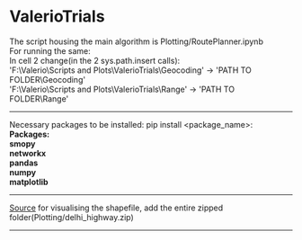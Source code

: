 # ValerioTrials

The script housing the main algorithm is Plotting/RoutePlanner.ipynb<br>
For running the same:<br>
In cell 2 change(in the 2 sys.path.insert calls):<br>
'F:\\Valerio\\Scripts and Plots\\ValerioTrials\\Geocoding' -> 'PATH TO FOLDER\\Geocoding'<br>
'F:\\Valerio\\Scripts and Plots\\ValerioTrials\\Range' -> 'PATH TO FOLDER\\Range'<br>

--------------------------------------------------------------------------------------------------------------------------------------------------------------------------------------

Necessary packages to be installed:
pip install <package_name>:<br>
**Packages:**<br>
**smopy**<br>
**networkx**<br>
**pandas**<br>
**numpy**<br>
**matplotlib**

--------------------------------------------------------------------------------------------------------------------------------------------------------------------------------------

[Source](https://mapshaper.org/) for visualising the shapefile, add the entire zipped folder(Plotting/delhi_highway.zip)<br>

--------------------------------------------------------------------------------------------------------------------------------------------------------------------------------------

